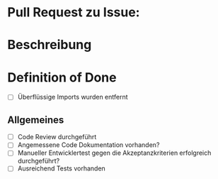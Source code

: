 # Pull Request zu Issue: 

<!-- Hier Referenz zu related Issue -->

# Beschreibung

<!-- Falls noch etwas gesgt werden sollte, z.B. "Als Entwickler habe ich bewusst auf Punkt XY verzichtet, da dass und das ..." -->

# Definition of Done

- [ ] Überflüssige Imports wurden entfernt
<!-- Der Entwickler ist verantwortlich für die Einhaltung -->

## Allgemeines

- [ ] Code Review durchgeführt
- [ ] Angemessene Code Dokumentation vorhanden?
- [ ] Manueller Entwicklertest gegen die Akzeptanzkriterien erfolgreich durchgeführt?
- [ ] Ausreichend Tests vorhanden
